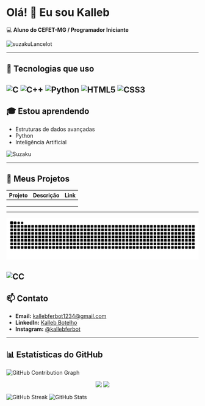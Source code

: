 # Olá! 👋 Eu sou Kalleb
💻 **Aluno do CEFET-MG / Programador Iniciante**  

![suzakuLancelot](https://media4.giphy.com/media/v1.Y2lkPTc5MGI3NjExbnNnc3kzM2R5ank5NXBzb3ltdW42MXMxYWs5NG11MHhhYm5lejYzOSZlcD12MV9pbnRlcm5hbF9naWZfYnlfaWQmY3Q9Zw/hqeWxAgKT4P6M/giphy.gif)

---

## 🔧 Tecnologias que uso

![C](https://img.shields.io/badge/-C-00599C?style=for-the-badge&logo=c&logoColor=white)
![C++](https://img.shields.io/badge/-C++-00599C?style=for-the-badge&logo=c%2B%2B&logoColor=white)
![Python](https://img.shields.io/badge/-Python-3776AB?style=for-the-badge&logo=python&logoColor=white)
![HTML5](https://img.shields.io/badge/HTML5-E34F26?style=for-the-badge&logo=html5&logoColor=white)
![CSS3](https://img.shields.io/badge/CSS3-1572B6?style=for-the-badge&logo=css3&logoColor=white)
---

## 🎓 Estou aprendendo

- Estruturas de dados avançadas  
- Python
- Inteligência Artificial

![Suzaku](https://media.giphy.com/media/v1.Y2lkPTc5MGI3NjExZmczczdnZXpnMnFncnI2a2g1dXk5cHQwc2x4emxqNDMxcDV1YWtlNSZlcD12MV9naWZzX3NlYXJjaCZjdD1n/26FmQv8coLei6VXYQ/giphy.gif)


---

## 📂 Meus Projetos

| Projeto | Descrição | Link |
|---------|-----------|------|
|  |  |  |
|  |  |  |
|  |  |  |

 

---

![GitHub Snake Dark](https://raw.githubusercontent.com/BellkaDEV/BellkaDEV/main/dist/github-snake-dark.svg#gh-dark-mode-only)

  ![CC](https://media.giphy.com/media/v1.Y2lkPTc5MGI3NjExZmczczdnZXpnMnFncnI2a2g1dXk5cHQwc2x4emxqNDMxcDV1YWtlNSZlcD12MV9naWZzX3NlYXJjaCZjdD1n/GaynE6dZoVDkQ/giphy.gif)
---

## 📫 Contato

- **Email:** [kallebferbot1234@gmail.com](mailto:kallebferbot1234@gmail.com)  
- **LinkedIn:** [Kalleb Botelho](https://www.linkedin.com/in/kalleb-botelho-813b6b385/)  
- **Instagram:** [@kallebferbot](https://www.instagram.com/kallebferbot/)  

---

## 📊 Estatísticas do GitHub

![GitHub Contribution Graph](https://github-readme-activity-graph.vercel.app/graph?username=BellkaDEV&theme=tokyo-night&hide_border=true&area=true) 

<div align="center">
  <img src="https://media.giphy.com/media/v1.Y2lkPWVjZjA1ZTQ3d2g4dzJuY3BobmVmMTFpbWpmd21jM3FscHBlMGlkMzgxazVjcmlvcSZlcD12MV9naWZzX3JlbGF0ZWQmY3Q9Zw/7OW9uqmToYAPNosYfo/giphy.gif" width="45%" />
  <img src="https://media1.giphy.com/media/v1.Y2lkPTc5MGI3NjExcXl4OTk2ZTNuZ3ZtNnU0M2VxY3EzYmRsemR5dGQ2ejFnZzdwaWU3MCZlcD12MV9pbnRlcm5hbF9naWZfYnlfaWQmY3Q9Zw/DNpV7fnOE6QJuW2lje/giphy.gif" width="45%" />
</div>

![GitHub Streak](https://github-readme-streak-stats.herokuapp.com/?user=BellkaDEV&theme=tokyonight&date_format=%5B%22%25d.%20%25b%22%2C%20%22%25d.%20%25b%20%25Y%22%5D) 
![GitHub Stats](https://github-readme-stats.vercel.app/api?username=BellkaDEV&show_icons=true&theme=tokyonight&hide_border=true)
